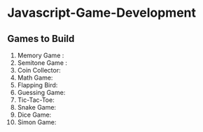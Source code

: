# Javascript-Game-Development

## Games to Build
1. Memory Game :
2. Semitone Game :
3. Coin Collector:
4. Math Game: 
5. Flapping Bird: 
6. Guessing Game:
7. Tic-Tac-Toe:
8. Snake Game:
9. Dice Game:
10. Simon Game:
